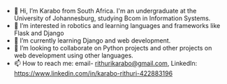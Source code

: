 - 👋 Hi, I’m Karabo from South Africa. I'm an undergraduate at the University of Johannesburg, studying Bcom in Information Systems. 
- 👀 I’m interested in robotics and learning languages and frameworks like Flask and Django
- 🌱 I’m currently learning Django and web development.
- 💞️ I’m looking to collaborate on Python projects and other projects on web development using other languages.
-  📫 How to reach me: email- rithurikarabo@gmail.com, LinkedIn: https://www.linkedin.com/in/karabo-rithuri-422883196

<!---
KRithuri/KRithuri is a ✨ special ✨ repository because its `README.md` (this file) appears on your GitHub profile.
You can click the Preview link to take a look at your changes.
--->
